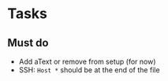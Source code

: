 # Tasks

## Must do

- Add aText or remove from setup (for now)
- SSH: `Host *` should be at the end of the file
